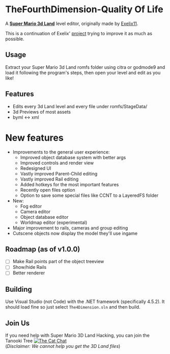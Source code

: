 # TheFourthDimension-Quality Of Life
A [**Super Mario 3d Land**](https://www.mariowiki.com/Super_Mario_3D_Land) level editor, originally made by [Exelix11](https://github.com/exelix11).

This is a continuation of Exelix' [project](https://github.com/exelix11/TheFourthDimension) trying to improve it as much as possible.

## Usage
Extract your Super Mario 3d Land romfs folder using citra or godmode9 and load it following the program's steps, then open your level and edit as you like!

## Features
- Edits every 3d Land level and every file under romfs/StageData/
- 3d Previews of most assets
- byml <-> xml 
# New features
- Improvements to the general user experience:
  - Improved object database system with better args
  - Improved controls and render view
  - Redesigned UI
  - Vastly improved Parent-Child editing
  - Vastly improved Rail editing
  - Added hotkeys for the most important features
  - Recently open files option
  - Option to save some special files like CCNT to a LayeredFS folder
- New:
  - Fog editor
  - Camera editor
  - Object database editor
  - Worldmap editor (experimental)
- Major improvement to rails, cameras and group editing
- Cutscene objects now display the model they'll use ingame

## Roadmap (as of v1.0.0)
- [ ] Make Rail points part of the object treeview
- [ ] Show/hide Rails
- [ ] Better renderer

## Building

Use Visual Studio (not Code) with the .NET framework (specifically 4.5.2).
It should load fine so just select `The4Dimension.sln` and then build.


## Join Us
If you need help with Super Mario 3D Land Hacking, you can join the Tanooki Tree  <a href="https://discord.gg/CXJgeUk"><img src="https://img.shields.io/discord/308323056592486420.svg?color=7289da&logo=discord&logoColor=white" alt="The Cat Chat" /></a> <br/>(*Disclaimer: We cannot help you get the 3D Land files*)

